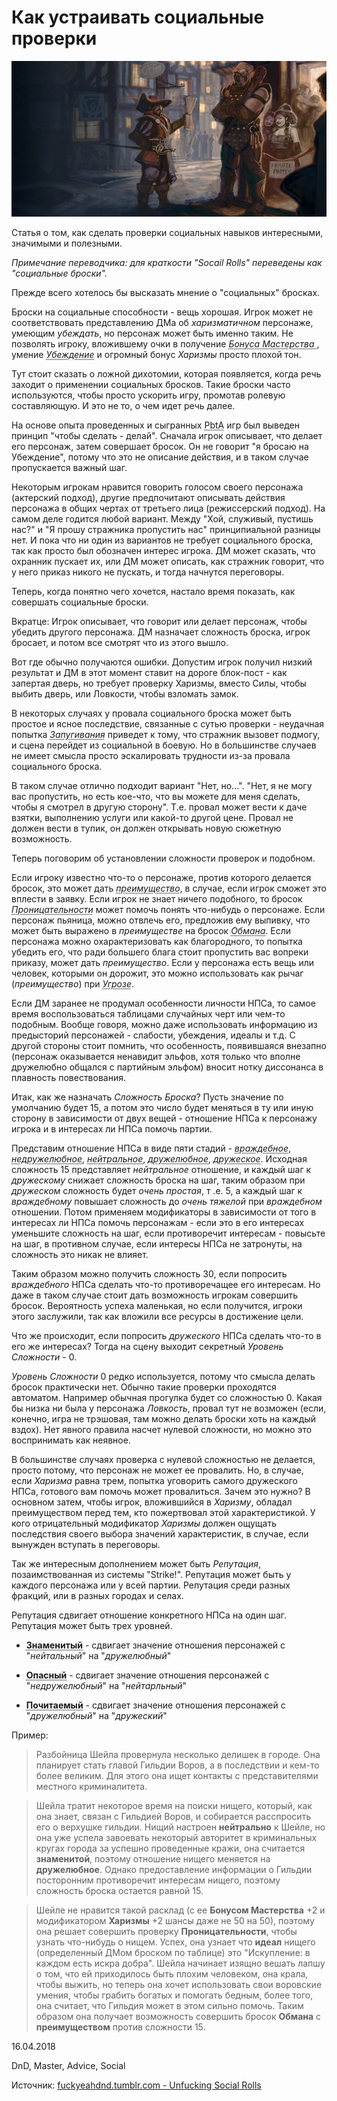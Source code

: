 # Как устраивать социальные проверки
![](archive/img/articles/Social_rolls.jpg)

Статья о том, как сделать проверки социальных навыков интересными, значимыми и полезными. 

_Примечание переводчика: для краткости "Socail Rolls" переведены как "социальные броски"._

Прежде всего хотелось бы высказать мнение о "социальных" бросках.

Броски на социальные способности - вещь хорошая. Игрок может не соответствовать представлению ДМа об  _харизматичном_ персонаже, умеющим _убеждать_, но персонаж может быть именно таким. Не позволять игроку, вложившему очки в получение _<acronym title="Proficiency Bonus">Бонуса Мастерства </acronym>_, умение _<acronym title="Persuasion">Убеждение</acronym>_  и огромный бонус _Харизмы_ просто плохой тон.

Тут стоит сказать о ложной дихотомии, которая появляется, когда речь заходит о применении социальных бросков. Такие броски часто используются, чтобы просто ускорить игру, промотав ролевую составляющую. И это не то, о чем идет речь далее.

На основе опыта проведенных и сыгранных <acronym title="Игры на основе движка 'Apocalypse World'">PbtA</acronym> игр был выведен принцип "чтобы сделать - делай". Сначала игрок описывает, что делает его персонаж, затем совершает бросок. Он не говорит "я бросаю на Убеждение", потому что это не описание действия, и в таком случае пропускается важный шаг.

Некоторым игрокам нравится говорить голосом своего персонажа (актерский подход), другие предпочитают описывать действия персонажа в общих чертах от третьего лица (режиссерский подход). На самом деле годится любой вариант. Между "Хой, служивый, пустишь нас?" и "Я прошу стражника пропустить нас" принципиальной разницы нет. И пока что ни один из вариантов не требует социального броска, так как  просто был обозначен интерес игрока. ДМ может сказать, что охранник пускает их, или ДМ может описать, как стражник говорит, что у него приказ никого не пускать, и тогда начнутся переговоры.

Теперь, когда понятно чего хочется, настало время показать, как совершать социальные броски.

Вкратце: Игрок описывает, что говорит или делает персонаж, чтобы убедить другого персонажа. ДМ назначает сложность броска, игрок бросает, и потом все смотрят что из этого вышло.

Вот где обычно получаются ошибки. Допустим игрок получил низкий результат и ДМ в этот момент ставит на дороге блок-пост - как запертая дверь, но требует проверку Харизмы, вместо Силы, чтобы выбить дверь, или Ловкости, чтобы взломать замок.

В некоторых случаях у провала социального броска может быть простое и ясное последствие, связанные с сутью проверки - неудачная попытка _<acronym title="Intimidation">Запугивания</acronym>_ приведет к тому, что стражник вызовет подмогу, и сцена перейдет из социальной в боевую. Но в большинстве случаев не имеет смысла просто эскалировать трудности из-за провала социального броска. 

В таком случае отлично подходит вариант "Нет, но...". "Нет, я не могу вас пропустить, но есть кое-что, что вы можете для меня сделать, чтобы я смотрел в другую сторону". Т.е. провал может вести к даче взятки, выполнению услуги или какой-то другой цене. Провал не должен вести в тупик, он должен открывать новую сюжетную возможность. 

Теперь поговорим об установлении сложности проверок и подобном.

Если игроку известно что-то о персонаже, против которого делается бросок, это может дать _<acronym title="Advantage">преимущество</acronym>_, в случае, если игрок сможет это вплести в заявку. Если игрок не знает ничего подобного, то бросок _<acronym title="Insight">Проницательности</acronym>_ может помочь понять что-нибудь о персонаже. Если персонаж пьяница, можно отвлечь его, предложив ему выпивку, что может быть выражено в _преимуществе_ на бросок _<acronym title="Deception">Обмана</acronym>_. Если персонажа можно охарактеризовать как благородного, то попытка убедить его, что ради большего блага стоит пропустить вас вопреки приказу, может дать _преимущество_. Если у персонажа есть вещь или человек, которыми он дорожит, это можно использовать как рычаг (_преимущество_) при _<acronym title="Intimidation">Угрозе</acronym>_. 

Если ДМ заранее не продумал особенности личности НПСа, то самое время воспользоваться таблицами случайных черт или чем-то подобным. Вообще говоря, можно даже использовать информацию из предысторий персонажей - слабости, убеждения, идеалы и т.д. С другой стороны стоит помнить, что особенность, появившаяся внезапно (персонаж оказывается ненавидит эльфов, хотя только что вполне дружелюбно общался с партийным эльфом) вносит нотку диссонанса в плавность повествования.

Итак, как же назначать _Сложность Броска_? Пусть значение по умолчанию будет 15, а потом это число будет меняться в ту или иную сторону в зависимости от двух вещей - отношение НПСа к персонажу игрока и в  интересах ли НПСа  помочь партии. 

Представим отношение НПСа в виде пяти стадий - _<acronym title="Hostile">враждебное</acronym>_, _<acronym title="Unfriendly">недружелюбное</acronym>_, _<acronym title="Indifferent">нейтральное</acronym>_, _<acronym title="Friendly">дружелюбное</acronym>_, _<acronym title="Helpful">дружеское</acronym>_. Исходная сложность 15 представляет _нейтральное_ отношение, и каждый шаг к _дружескому_ снижает сложность броска на шаг, таким образом при _дружеском_ сложность будет _очень простая_, т .е. 5, а каждый  шаг к _враждебному_ повышает сложность до _очень тяжелой_ при _враждебном_ отношении. Потом применяем модификаторы в зависимости от того в интересах ли НПСа помочь персонажам - если это в его интересах уменьшите сложность на шаг, если противоречит интересам - повысьте на шаг, в противном случае, если интересы НПСа не затронуты, на сложность это никак не влияет. 

Таким образом можно получить сложность 30, если попросить _враждебного_ НПСа сделать что-то противоречащее его интересам. Но даже в таком случае стоит дать возможность игрокам совершить бросок. Вероятность успеха маленькая, но если получится, игроки этого заслужили, так как вложили все ресурсы в достижение цели. 

Что же  происходит, если попросить _дружеского_ НПСа сделать что-то в его же интересах? Тогда на сцену выходит секретный _Уровень Сложности_ - 0.

_Уровень Сложности_ 0 редко используется, потому что смысла делать бросок практически нет. Обычно такие проверки проходятся автоматом. Например обычная прогулка будет со сложностью 0. Какая бы низка ни была у персонажа _Ловкость_, провал тут не возможен (если, конечно, игра не трэшовая, там можно делать броски хоть на каждый вздох). Нет явного правила насчет нулевой сложности, но можно это воспринимать как неявное.

В большинстве случаях проверка с нулевой сложностью не делается, просто потому, что персонаж не может ее провалить. Но, в случае, если _Харизма_ равна трем, попытка уговорить самого дружеского НПСа, готового вам помочь может провалиться. Зачем это нужно? В основном затем, чтобы игрок, вложившийся в _Харизму_, обладал преимуществом перед тем, кто пожертвовал этой характеристикой. У кого отрицательный модификатор _Харизмы_ должен ощущать последствия своего выбора значений характеристик, в случае, если вынужден вступать в переговоры.

Так же интересным дополнением может быть _Репутация_, позаимствованная из системы "Strike!". Репутация может быть у каждого персонажа или у всей партии. Репутация среди разных фракций, или в разных городах и селах. 

Репутация сдвигает отношение конкретного НПСа на один шаг. Репутация может быть трех уровней.

*  __<acronym title="Famous">Знаменитый</acronym>__ - сдвигает значение отношения персонажей с "_нейтальный_" на "_дружелюбный_"

*  __<acronym title="Feared">Опасный</acronym>__ - сдвигает значение отношения персонажей с "_недружелюбный_" на "_нейтарльный_"

*  __<acronym title="Admired">Почитаемый</acronym>__ - сдвигает значение отношения персонажей с "_дружелюбный_" на "_дружеский_"

Пример:

> Разбойница Шейла провернула несколько делишек в городе. Она планирует стать главой Гильдии Воров, а в последствии и кем-то более великим. Для этого она ищет контакты с представителями местного криминалитета. 

> Шейла тратит некоторое время на поиски нищего, который, как она знает, связан с Гильдией Воров, и собирается расспросить его о верхушке гильдии. Нищий настроен __нейтрально__ к Шейле, но она уже успела завоевать некоторый авторитет в криминальных кругах города за успешно проведенные кражи, она считается __знаменитой__, поэтому отношение нищего меняется на __дружелюбное__. Однако предоставление информации о Гильдии посторонним противоречит интересам нищего, поэтому сложность броска остается равной 15. 

> Шейле не нравится такой расклад (с ее __Бонусом Мастерства__ +2 и модификатором __Харизмы__ +2 шансы даже не 50 на 50), поэтому она решает совершить проверку __Проницательности__, чтобы узнать что-нибудь о нищем. Успех, она узнает что __идеал__ нищего (определенный ДМом броском по таблице) это "Искупление: в каждом есть искра добра". Шейла начинает изящно вешать лапшу о том, что ей приходилось быть плохим человеком, она крала, чтобы выжить, но теперь она хочет использовать свои воровские умения, чтобы грабить богатых и помогать бедным, более того, она считает, что Гильдия может в этом сильно помочь. Таким образом она получает возможность совершить бросок __Обмана__ с __преимуществом__ против сложности 15. 



<p class='date noRedString'>16.04.2018</p>
<p class='hashtags'>DnD, Master, Advice, Social</p>
<p class='noRedString'>Источник: <a href='https://fuckyeahdnd.tumblr.com/post/172683666447/unfucking-social-rolls'>fuckyeahdnd.tumblr.com - Unfucking Social Rolls</a></p>
